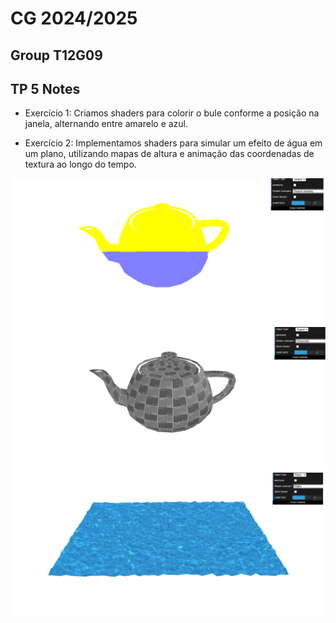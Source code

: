 # CG 2024/2025

## Group T12G09

## TP 5 Notes

- Exercício 1:
Criamos shaders para colorir o bule conforme a posição na janela, alternando entre amarelo e azul.

- Exercício 2:
Implementamos shaders para simular um efeito de água em um plano, utilizando mapas de altura e animação das coordenadas de textura ao longo do tempo.

![Screenshot 1](screenshots/cg-t12g09-tp5-1.png)
![Screenshot 2](screenshots/cg-t12g09-tp5-2.png)
![Screenshot 2](screenshots/cg-t12g09-tp5-3.png)

